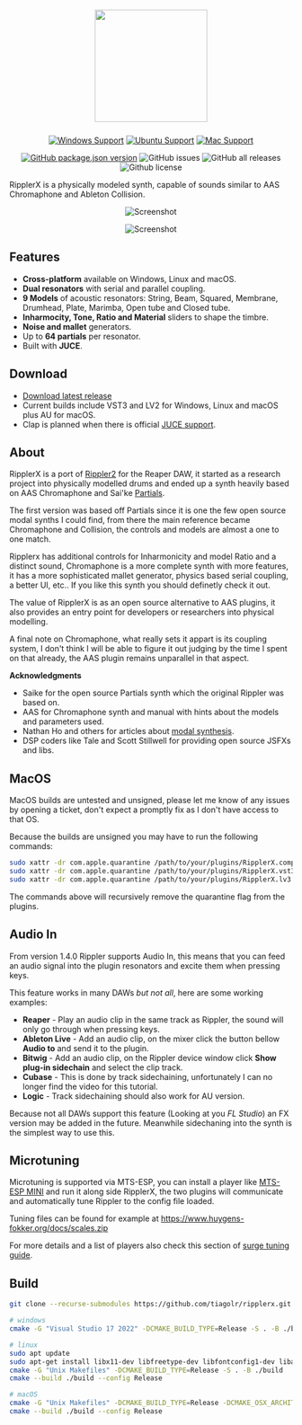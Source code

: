 <h1 align="center">
  <img src="doc/logo.png" width="200" style="padding: 5px;" />
  <br>
</h1>
<div align="center">

[![Windows Support](https://img.shields.io/badge/Windows-0078D6?style=for-the-badge&logo=windows&logoColor=white)](https://github.com/tiagolr/ripplerx/releases)
[![Ubuntu Support](https://img.shields.io/badge/Linux-E95420?style=for-the-badge&logo=linux&logoColor=white)](https://github.com/tiagolr/ripplerx/releases)
[![Mac Support](https://img.shields.io/badge/MACOS-adb8c5?style=for-the-badge&logo=macos&logoColor=white)](https://github.com/tiagolr/ripplerx/releases)

</div>
<div align="center">

[![GitHub package.json version](https://img.shields.io/github/v/release/tiagolr/ripplerx?color=%40&label=latest)](https://github.com/tiagolr/ripplerx/releases/latest)
![GitHub issues](https://img.shields.io/github/issues-raw/tiagolr/ripplerx)
![GitHub all releases](https://img.shields.io/github/downloads/tiagolr/ripplerx/total)
![Github license](https://img.shields.io/github/license/tiagolr/ripplerx)

</div>

RipplerX is a physically modeled synth, capable of sounds similar to AAS Chromaphone and Ableton Collision.

<div align="center">

![Screenshot](./doc/ripplerx.png)

![Screenshot](./doc/ripplerx-dark.png)

</div>

## Features

  * **Cross-platform** available on Windows, Linux and macOS.
  * **Dual resonators** with serial and parallel coupling.
  * **9 Models** of acoustic resonators: String, Beam, Squared, Membrane, Drumhead, Plate, Marimba, Open tube and Closed tube.
  * **Inharmocity, Tone, Ratio and Material** sliders to shape the timbre.
  * **Noise and mallet** generators.
  * Up to **64 partials** per resonator.
  * Built with **JUCE**.

## Download

* [Download latest release](https://github.com/tiagolr/ripplerx/releases)
* Current builds include VST3 and LV2 for Windows, Linux and macOS plus AU for macOS.
* Clap is planned when there is official [JUCE support](https://juce.com/blog/juce-roadmap-update-q3-2024/).

## About

RipplerX is a port of [Rippler2](https://github.com/tiagolr/tilr_jsfx?tab=readme-ov-file#rippler-2)
for the Reaper DAW, it started as a research project into physically modelled drums and ended up a
synth heavily based on AAS Chromaphone and Sai'ke [Partials](https://github.com/JoepVanlier/JSFX?tab=readme-ov-file#partials---modal-synthesis-effect).

The first version was based off Partials since it is one the few open source modal synths I could find, from there
the main reference became Chromaphone and Collision, the controls and models are almost a one to one match.

Ripplerx has additional controls for Inharmonicity and model Ratio and a distinct sound,
Chromaphone is a more complete synth with more features, it has a more sophisticated mallet generator, physics based serial coupling, a better UI, etc..
If you like this synth you should definetly check it out.

The value of RipplerX is as an open source alternative to AAS plugins,
it also provides an entry point for developers or researchers into physical modelling.

A final note on Chromaphone, what really sets it appart is its coupling system, I don't think I will be able to figure it out judging by the time I spent on that already, the AAS plugin remains unparallel in that aspect.

**Acknowledgments**

* Saike for the open source Partials synth which the original Rippler was based on.
* AAS for Chromaphone synth and manual with hints about the models and parameters used.
* Nathan Ho and others for articles about [modal synthesis](https://nathan.ho.name/posts/exploring-modal-synthesis).
* DSP coders like Tale and Scott Stillwell for providing open source JSFXs and libs.

## MacOS

MacOS builds are untested and unsigned, please let me know of any issues by opening a ticket, don't expect a promptly fix as I don't have access to that OS.

Because the builds are unsigned you may have to run the following commands:

```bash
sudo xattr -dr com.apple.quarantine /path/to/your/plugins/RipplerX.component
sudo xattr -dr com.apple.quarantine /path/to/your/plugins/RipplerX.vst3
sudo xattr -dr com.apple.quarantine /path/to/your/plugins/RipplerX.lv3
```

The commands above will recursively remove the quarantine flag from the plugins.

## Audio In

From version 1.4.0 Rippler supports Audio In, this means that you can feed an audio signal into the plugin resonators and excite them when pressing keys.

This feature works in many DAWs *but not all*, here are some working examples:

- **Reaper** - Play an audio clip in the same track as Rippler, the sound will only go through when pressing keys.
- **Ableton Live** - Add an audio clip, on the mixer click the button bellow **Audio to** and send it to the plugin.
- **Bitwig** - Add an audio clip, on the Rippler device window click **Show plug-in sidechain** and select the clip track.
- **Cubase** - This is done by track sidechaining, unfortunately I can no longer find the video for this tutorial.
- **Logic** - Track sidechaining should also work for AU version.

Because not all DAWs support this feature (Looking at you *FL Studio*) an FX version may be added in the future. Meanwhile sidechaning into the synth is the simplest way to use this.

## Microtuning

Microtuning is supported via MTS-ESP, you can install a player like [MTS-ESP MINI](https://oddsound.com/mtsespmini.php) and run it along side RipplerX, the two plugins will communicate and automatically tune Rippler to the config file loaded.

Tuning files can be found for example at https://www.huygens-fokker.org/docs/scales.zip

For more details and a list of players also check this section of [surge tuning guide](https://surge-synthesizer.github.io/tuning-guide/#mts-esp).

## Build

```bash
git clone --recurse-submodules https://github.com/tiagolr/ripplerx.git

# windows
cmake -G "Visual Studio 17 2022" -DCMAKE_BUILD_TYPE=Release -S . -B ./build

# linux
sudo apt update
sudo apt-get install libx11-dev libfreetype-dev libfontconfig1-dev libasound2-dev libxrandr-dev libxinerama-dev libxcursor-dev
cmake -G "Unix Makefiles" -DCMAKE_BUILD_TYPE=Release -S . -B ./build
cmake --build ./build --config Release

# macOS
cmake -G "Unix Makefiles" -DCMAKE_BUILD_TYPE=Release -DCMAKE_OSX_ARCHITECTURES="x86_64;arm64" -S . -B ./build
cmake --build ./build --config Release
```
